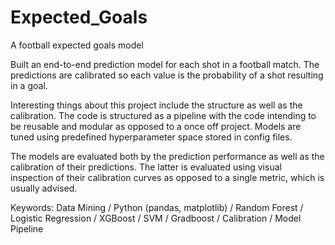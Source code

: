 # Expected_Goals

A football expected goals model

Built an end-to-end prediction model for each shot in a football match. The predictions are calibrated so each value is the probability of a shot resulting in a goal.

Interesting things about this project include the structure as well as the calibration. The code is structured as a pipeline with the code intending to be reusable and modular as opposed to a once off project. Models are tuned using predefined hyperparameter space stored in config files.

The models are evaluated both by the prediction performance as well as the calibration of their predictions. The latter is evaluated using visual inspection of their calibration curves as opposed to a single metric, which is usually advised.

Keywords: Data Mining / Python (pandas, matplotlib) / Random Forest / Logistic Regression / XGBoost / SVM / Gradboost / Calibration / Model Pipeline
